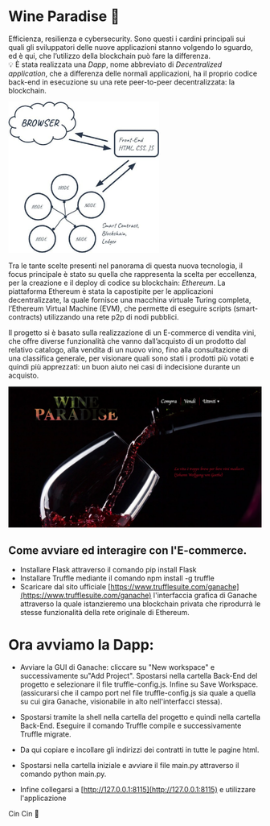 # Wine Paradise :wine_glass: 

Efficienza, resilienza e cybersecurity. Sono questi i cardini principali sui quali gli sviluppatori delle nuove applicazioni stanno volgendo lo sguardo, ed è qui, che l’utilizzo della blockchain può fare la differenza.\
:bulb: È stata realizzata una *Dapp*, nome abbreviato di *Decentralized application*, che a differenza delle normali applicazioni, ha il proprio codice back-end in esecuzione su una rete peer-to-peer decentralizzata: la blockchain.

<img src="https://github.com/AndreaEv18/E-commerce-DApp/blob/main/static/schema.jpg" width="300" height="300"/>

Tra le tante scelte presenti nel panorama di questa nuova tecnologia, il focus principale è stato su quella che rappresenta la scelta per eccellenza, per la creazione e il deploy di codice su blockchain: *Ethereum*.
La piattaforma Ethereum è stata la capostipite per le applicazioni decentralizzate, la quale fornisce una macchina virtuale Turing completa, l’Ethereum Virtual Machine (EVM), che permette di eseguire scripts (smart-contracts) utilizzando una rete p2p di nodi pubblici.

Il progetto si è basato sulla realizzazione di un E-commerce di vendita vini, che offre diverse funzionalità che vanno dall’acquisto di un prodotto dal relativo catalogo, alla vendita di un nuovo vino, fino alla consultazione di una classifica generale, per visionare quali sono stati i prodotti più votati e quindi più apprezzati: un buon aiuto nei casi di indecisione durante un acquisto.

<img src="https://github.com/AndreaEv18/E-commerce-DApp/blob/main/static/anteprima.png"/>

## Come avviare ed interagire con l'E-commerce. 

- Installare Flask attraverso il comando pip install Flask
- Installare Truffle mediante il comando npm install -g truffle
- Scaricare dal sito ufficiale [https://www.trufflesuite.com/ganache](https://www.trufflesuite.com/ganache) l'interfaccia grafica di Ganache attraverso la quale istanzieremo una blockchain privata che riprodurrà le stesse funzionalità della rete originale di Ethereum.

# Ora avviamo la Dapp:

- Avviare la GUI di Ganache: cliccare su "New workspace" e successivamente su"Add Project". Spostarsi nella cartella Back-End del progetto e selezionare il file truffle-config.js. Infine su Save Workspace. (assicurarsi che il campo port nel file truffle-config.js sia quale a quella su cui gira Ganache, visionabile in alto nell'interfacci stessa).

- Spostarsi tramite la shell nella cartella del progetto e quindi nella cartella Back-End. Eseguire il comando Truffle compile e successivamente Truffle migrate.

- Da qui copiare e incollare gli indirizzi dei contratti in tutte le pagine html.

- Spostarsi nella cartella iniziale e avviare il file main.py attraverso il comando python main.py.

- Infine collegarsi a [http://127.0.0.1:8115](http://127.0.0.1:8115) e utilizzare l'applicazione

Cin Cin :clinking_glasses: